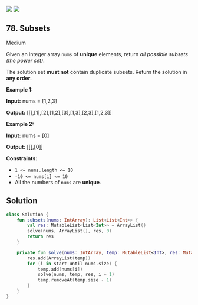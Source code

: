 [![](https://img.shields.io/github/stars/javadev/LeetCode-in-All?label=Stars&style=flat-square)](https://github.com/javadev/LeetCode-in-All)
[![](https://img.shields.io/github/forks/javadev/LeetCode-in-All?label=Fork%20me%20on%20GitHub%20&style=flat-square)](https://github.com/javadev/LeetCode-in-All/fork)

## 78\. Subsets

Medium

Given an integer array `nums` of **unique** elements, return _all possible subsets (the power set)_.

The solution set **must not** contain duplicate subsets. Return the solution in **any order**.

**Example 1:**

**Input:** nums = [1,2,3]

**Output:** [[],[1],[2],[1,2],[3],[1,3],[2,3],[1,2,3]]

**Example 2:**

**Input:** nums = [0]

**Output:** [[],[0]]

**Constraints:**

*   `1 <= nums.length <= 10`
*   `-10 <= nums[i] <= 10`
*   All the numbers of `nums` are **unique**.

## Solution

```kotlin
class Solution {
    fun subsets(nums: IntArray): List<List<Int>> {
        val res: MutableList<List<Int>> = ArrayList()
        solve(nums, ArrayList(), res, 0)
        return res
    }

    private fun solve(nums: IntArray, temp: MutableList<Int>, res: MutableList<List<Int>>, start: Int) {
        res.add(ArrayList(temp))
        for (i in start until nums.size) {
            temp.add(nums[i])
            solve(nums, temp, res, i + 1)
            temp.removeAt(temp.size - 1)
        }
    }
}
```